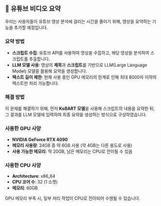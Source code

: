## 🎥 유튜브 비디오 요약

우리는 사용자들이 유튜브 영상 분석에 걸리는 시간을 줄이기 위해, 영상을 요약하는 기능을 추가할 예정입니다.

### 요약 방법
- **스크립트 수집**: 유튜브 API를 사용하여 영상을 수집하고, 해당 영상을 분석하여 스크립트를 추출합니다.
- **LLM 모델 사용**: 영상의 **제목**과 **스크립트**를 기반으로 LLM(Large Language Model) 모델을 활용해 요약을 생성합니다.
- **텍스트 길이 제한**: 현재 사용 중인 GPU 메모리의 한계로 인해 최대 8000자 이하의 텍스트만 처리 가능합니다.

### 해결 방법
이 문제를 해결하기 위해, 먼저 **KoBART 모델**을 사용해 스크립트의 내용을 요약한 뒤, 그 결과를 LLM 모델에 입력하여 최종 요약을 생성하는 방식으로 구성하였습니다.

### 사용한 GPU 사양
- **NVIDIA GeForce RTX 4090**
- **메모리 사용량**: 24GB 중 약 6GB 사용 (약 4GB는 다른 용도로 사용)
- **사용 가능한 메모리**: 약 20GB, 남은 메모리는 CPU로 전이될 수 있음

### 사용한 CPU 사양
- **Architecture**: x86_64
- **CPU 코어 수**: 32 (1 소켓)
- **메모리**: 60GB

GPU 메모리 부족 시, 일부 처리 작업이 CPU로 전이되어 수행될 수 있습니다.
